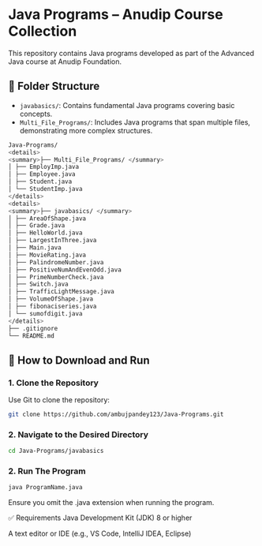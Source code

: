 # Java Programs – Anudip Course Collection

This repository contains Java programs developed as part of the Advanced Java course at Anudip Foundation.

## 📂 Folder Structure

- `javabasics/`: Contains fundamental Java programs covering basic concepts.
- `Multi_File_Programs/`: Includes Java programs that span multiple files, demonstrating more complex structures.

```bash
Java-Programs/
<details>
<summary>├── Multi_File_Programs/ </summary>
│ ├── EmployImp.java
│ ├── Employee.java
│ ├── Student.java
│ └── StudentImp.java
</details>
<details>
<summary>├── javabasics/ </summary>
│ ├── AreaOfShape.java
│ ├── Grade.java
│ ├── HelloWorld.java
│ ├── LargestInThree.java
│ ├── Main.java
│ ├── MovieRating.java
│ ├── PalindromeNumber.java
│ ├── PositiveNumAndEvenOdd.java
│ ├── PrimeNumberCheck.java
│ ├── Switch.java
│ ├── TrafficLightMessage.java
│ ├── VolumeOfShape.java
│ ├── fibonaciseries.java
│ └── sumofdigit.java
</details>
├── .gitignore
└── README.md
```
## 🚀 How to Download and Run

### 1. Clone the Repository

Use Git to clone the repository:

```bash
git clone https://github.com/ambujpandey123/Java-Programs.git
```
### 2. Navigate to the Desired Directory

```bash
cd Java-Programs/javabasics
```

### 2. Run The Program

```bash
java ProgramName.java
```

Ensure you omit the .java extension when running the program.

✅ Requirements
Java Development Kit (JDK) 8 or higher

A text editor or IDE (e.g., VS Code, IntelliJ IDEA, Eclipse)



